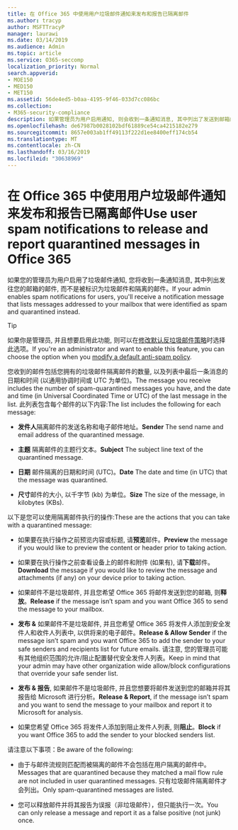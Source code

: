 ```yaml
---
title: 在 Office 365 中使用用户垃圾邮件通知来发布和报告已隔离邮件
ms.author: tracyp
author: MSFTTracyP
manager: laurawi
ms.date: 03/14/2019
ms.audience: Admin
ms.topic: article
ms.service: O365-seccomp
localization_priority: Normal
search.appverid:
- MOE150
- MED150
- MET150
ms.assetid: 56de4ed5-b0aa-4195-9f46-033d7cc086bc
ms.collection:
- M365-security-compliance
description: 如果管理员为用户启用通知, 则会收到一条通知消息, 其中列出了发送到邮箱的邮件, 并被标识为垃圾邮件、批量邮件或网络钓鱼邮件。 您可以在收到通知后释放或报告邮件。
ms.openlocfilehash: de67987b0028102bdf61889ce54ca4215182e279
ms.sourcegitcommit: 8657e003ab1ff49113f222d1ee8400eff174cb54
ms.translationtype: MT
ms.contentlocale: zh-CN
ms.lasthandoff: 03/16/2019
ms.locfileid: "30638969"
---
```

# <a name="use-user-spam-notifications-to-release-and-report-quarantined-messages-in-office-365"></a><span data-ttu-id="b194f-104">在 Office 365 中使用用户垃圾邮件通知来发布和报告已隔离邮件</span><span class="sxs-lookup"><span data-stu-id="b194f-104">Use user spam notifications to release and report quarantined messages in Office 365</span></span>

<span data-ttu-id="b194f-105">如果您的管理员为用户启用了垃圾邮件通知, 您将收到一条通知消息, 其中列出发往您的邮箱的邮件, 而不是被标识为垃圾邮件和隔离的邮件。</span><span class="sxs-lookup"><span data-stu-id="b194f-105">If your admin enables spam notifications for users, you'll receive a notification message that lists messages addressed to your mailbox that were identified as spam and quarantined instead.</span></span>
  
> [!TIP]
> <span data-ttu-id="b194f-106">如果你是管理员, 并且想要启用此功能, 则可以在[修改默认反垃圾邮件策略](https://go.microsoft.com/fwlink/?LinkId=800313)时选择此选项。</span><span class="sxs-lookup"><span data-stu-id="b194f-106">If you're an administrator and want to enable this feature, you can choose the option when you [modify a default anti-spam policy](https://go.microsoft.com/fwlink/?LinkId=800313).</span></span> 
  
<span data-ttu-id="b194f-107">您收到的邮件包括您拥有的垃圾邮件隔离邮件的数量, 以及列表中最后一条消息的日期和时间 (以通用协调时间或 UTC 为单位)。</span><span class="sxs-lookup"><span data-stu-id="b194f-107">The message you receive includes the number of spam-quarantined messages you have, and the date and time (in Universal Coordinated Time or UTC) of the last message in the list.</span></span> <span data-ttu-id="b194f-108">此列表包含每个邮件的以下内容:</span><span class="sxs-lookup"><span data-stu-id="b194f-108">The list includes the following for each message:</span></span>
  
- <span data-ttu-id="b194f-109">**发件人**隔离邮件的发送名称和电子邮件地址。</span><span class="sxs-lookup"><span data-stu-id="b194f-109">**Sender** The send name and email address of the quarantined message.</span></span> 
    
- <span data-ttu-id="b194f-110">**主题** 隔离邮件的主题行文本。</span><span class="sxs-lookup"><span data-stu-id="b194f-110">**Subject** The subject line text of the quarantined message.</span></span> 
    
- <span data-ttu-id="b194f-111">**日期** 邮件隔离的日期和时间 (UTC)。</span><span class="sxs-lookup"><span data-stu-id="b194f-111">**Date** The date and time (in UTC) that the message was quarantined.</span></span> 
    
- <span data-ttu-id="b194f-112">**尺寸**邮件的大小, 以千字节 (kb) 为单位。</span><span class="sxs-lookup"><span data-stu-id="b194f-112">**Size** The size of the message, in kilobytes (KBs).</span></span> 
    
<span data-ttu-id="b194f-113">以下是您可以使用隔离邮件执行的操作:</span><span class="sxs-lookup"><span data-stu-id="b194f-113">These are the actions that you can take with a quarantined message:</span></span>

- <span data-ttu-id="b194f-114">如果要在执行操作之前预览内容或标题, 请**预览**邮件。</span><span class="sxs-lookup"><span data-stu-id="b194f-114">**Preview** the message if you would like to preview the content or header prior to taking action.</span></span>

- <span data-ttu-id="b194f-115">如果要在执行操作之前查看设备上的邮件和附件 (如果有), 请**下载**邮件。</span><span class="sxs-lookup"><span data-stu-id="b194f-115">**Download** the message if you would like to review the message and attachments (if any) on your device prior to taking action.</span></span>

- <span data-ttu-id="b194f-116">如果邮件不是垃圾邮件, 并且您希望 Office 365 将邮件发送到您的邮箱, 则**释放**。</span><span class="sxs-lookup"><span data-stu-id="b194f-116">**Release** if the message isn’t spam and you want Office 365 to send the message to your mailbox.</span></span>

- <span data-ttu-id="b194f-117">**发布 &** 如果邮件不是垃圾邮件, 并且您希望 Office 365 将发件人添加到安全发件人和收件人列表中, 以供将来的电子邮件。</span><span class="sxs-lookup"><span data-stu-id="b194f-117">**Release & Allow Sender** if the message isn’t spam and you want Office 365 to add the sender to your safe senders and recipients list for future emails.</span></span> <span data-ttu-id="b194f-118">请注意, 您的管理员可能有其他组织范围的允许/阻止配置替代安全发件人列表。</span><span class="sxs-lookup"><span data-stu-id="b194f-118">Keep in mind that your admin may have other organization wide allow/block configurations that override your safe sender list.</span></span>

- <span data-ttu-id="b194f-119">**发布 & 报告**, 如果邮件不是垃圾邮件, 并且您想要将邮件发送到您的邮箱并将其报告给 Microsoft 进行分析。</span><span class="sxs-lookup"><span data-stu-id="b194f-119">**Release & Report**, if the message isn’t spam and you want to send the message to your mailbox and report it to Microsoft for analysis.</span></span>

- <span data-ttu-id="b194f-120">如果您希望 Office 365 将发件人添加到阻止发件人列表, 则**阻止**。</span><span class="sxs-lookup"><span data-stu-id="b194f-120">**Block** if you want Office 365 to add the sender to your blocked senders list.</span></span>

<span data-ttu-id="b194f-121">请注意以下事项：</span><span class="sxs-lookup"><span data-stu-id="b194f-121">Be aware of the following:</span></span>
  
- <span data-ttu-id="b194f-122">由于与邮件流规则匹配而被隔离的邮件不会包括在用户隔离的邮件中。</span><span class="sxs-lookup"><span data-stu-id="b194f-122">Messages that are quarantined because they matched a mail flow rule are not included in user quarantined messages.</span></span> <span data-ttu-id="b194f-123">只有垃圾邮件隔离邮件才会列出。</span><span class="sxs-lookup"><span data-stu-id="b194f-123">Only spam-quarantined messages are listed.</span></span>
    
- <span data-ttu-id="b194f-124">您可以释放邮件并将其报告为误报（非垃圾邮件），但只能执行一次。</span><span class="sxs-lookup"><span data-stu-id="b194f-124">You can only release a message and report it as a false positive (not junk) once.</span></span>
    

